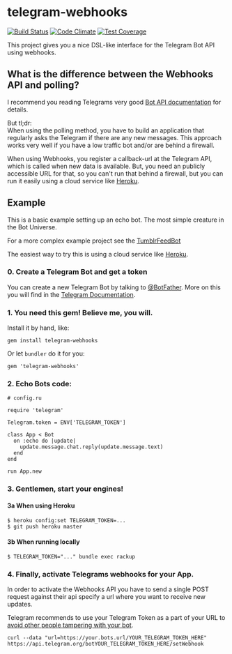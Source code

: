 # telegram-webhooks
[![Build Status](https://travis-ci.org/ChaosSteffen/telegram-webhooks.svg?branch=master)](https://travis-ci.org/ChaosSteffen/telegram-webhooks)
[![Code Climate](https://codeclimate.com/github/ChaosSteffen/telegram-webhooks/badges/gpa.svg)](https://codeclimate.com/github/ChaosSteffen/telegram-webhooks)
[![Test Coverage](https://codeclimate.com/github/ChaosSteffen/telegram-webhooks/badges/coverage.svg)](https://codeclimate.com/github/ChaosSteffen/telegram-webhooks/coverage)

This project gives you a nice DSL-like interface for the Telegram Bot API using webhooks.

## What is the difference between the Webhooks API and polling?
I recommend you reading Telegrams very good [Bot API documentation](https://core.telegram.org/bots/api) for details.

But tl;dr:  
When using the polling method, you have to build an application that regularly asks the Telegram if there are any new messages.
This approach works very well if you have a low traffic bot and/or are behind a firewall.

When using Webhooks, you register a callback-url at the Telegram API, which is called when new data is available.
But, you need an publicly accessible URL for that, so you can't run that behind a firewall, but you can run it easily using a cloud service like [Heroku](https://www.heroku.com).

## Example
This is a basic example setting up an echo bot. The most simple creature in the Bot Universe.

For a more complex example project see the [TumblrFeedBot](https://github.com/ChaosSteffen/TumblrFeedBot)

The easiest way to try this is using a cloud service like [Heroku](https://www.heroku.com).

### 0. Create a Telegram Bot and get a token
You can create a new Telegram Bot by talking to [@BotFather](https://telegram.me/botfather). More on this you will find in the [Telegram Documentation](https://core.telegram.org/bots#3-how-do-i-create-a-bot).

### 1. You need this gem! Believe me, you will.
Install it by hand, like:
```
gem install telegram-webhooks
```

Or let ```bundler``` do it for you:
```
gem 'telegram-webhooks'
```

### 2. Echo Bots code:
```
# config.ru

require 'telegram'

Telegram.token = ENV['TELEGRAM_TOKEN']

class App < Bot
  on :echo do |update|
    update.message.chat.reply(update.message.text)
  end
end

run App.new
```

### 3. Gentlemen, start your engines!
#### 3a When using Heroku
```
$ heroku config:set TELEGRAM_TOKEN=... 
$ git push heroku master
```

#### 3b When running locally
```
$ TELEGRAM_TOKEN="..." bundle exec rackup
```

### 4. Finally, activate Telegrams webhooks for your App.
In order to activate the Webhooks API you have to send a single POST request against their api specify a url where you want to receive new updates.

Telegram recommends to use your Telegram Token as a part of your URL to [avoid other people tampering with your bot](https://core.telegram.org/bots/api#setwebhook).

```
curl --data "url=https://your.bots.url/YOUR_TELEGRAM_TOKEN_HERE" https://api.telegram.org/botYOUR_TELEGRAM_TOKEN_HERE/setWebhook
```
